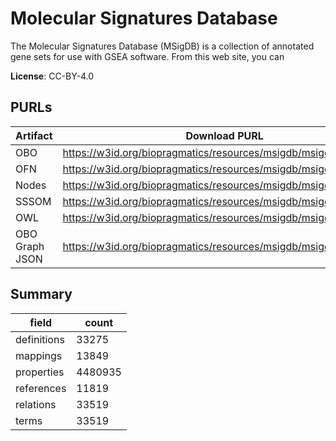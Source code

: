 # Molecular Signatures Database

The Molecular Signatures Database (MSigDB) is a collection of annotated gene sets for use with GSEA software. From this web site, you can

**License**: CC-BY-4.0

## PURLs

| Artifact       | Download PURL                                                    | Latest Versioned Download PURL                                          |
|----------------|------------------------------------------------------------------|-------------------------------------------------------------------------|
| OBO            | https://w3id.org/biopragmatics/resources/msigdb/msigdb.obo.gz    | https://w3id.org/biopragmatics/resources/msigdb/2024.1/msigdb.obo.gz    |
| OFN            | https://w3id.org/biopragmatics/resources/msigdb/msigdb.ofn.gz    | https://w3id.org/biopragmatics/resources/msigdb/2024.1/msigdb.ofn.gz    |
| Nodes          | https://w3id.org/biopragmatics/resources/msigdb/msigdb.tsv       | https://w3id.org/biopragmatics/resources/msigdb/2024.1/msigdb.tsv       |
| SSSOM          | https://w3id.org/biopragmatics/resources/msigdb/msigdb.sssom.tsv | https://w3id.org/biopragmatics/resources/msigdb/2024.1/msigdb.sssom.tsv |
| OWL            | https://w3id.org/biopragmatics/resources/msigdb/msigdb.owl.gz    | https://w3id.org/biopragmatics/resources/msigdb/2024.1/msigdb.owl.gz    |
| OBO Graph JSON | https://w3id.org/biopragmatics/resources/msigdb/msigdb.json.gz   | https://w3id.org/biopragmatics/resources/msigdb/2024.1/msigdb.json.gz   |

## Summary

| field       |   count |
|-------------|---------|
| definitions |   33275 |
| mappings    |   13849 |
| properties  | 4480935 |
| references  |   11819 |
| relations   |   33519 |
| terms       |   33519 |
